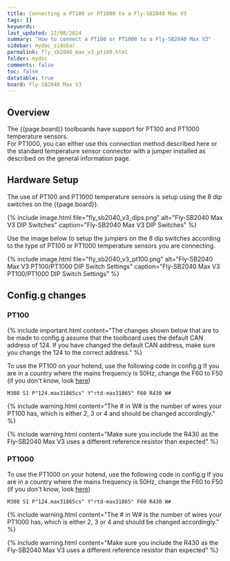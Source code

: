 ```yaml
---
title: Connecting a PT100 or PT1000 to a Fly-SB2040 Max V3
tags: []
keywords: 
last_updated: 12/08/2024
summary: "How to connect a PT100 or PT1000 to a Fly-SB2040 Max V3"
sidebar: mydoc_sidebar
permalink: fly_sb2040_max_v3_pt100.html
folder: mydoc
comments: false
toc: false
datatable: true
board: Fly-SB2040 Max V3
---
```


## Overview

The {{page.board}} toolboards have support for PT100 and PT1000 temperature sensors.  
For PT1000, you can either use this connection method described here or the standard temperature sensor connector with a jumper installed as described on the general information page.  

## Hardware Setup

The use of PT100 and PT1000 temperature sensors is setup using the 8 dip switches on the {{page.board}}.  

{% include image.html file="fly_sb2040_v3_dips.png" alt="Fly-SB2040 Max V3 DIP Switches" caption="Fly-SB2040 Max V3 DIP Switches" %}  

Use the image below to setup the jumpers on the 8 dip switches according to the type of PT100 or PT1000 temperature sensors you are connecting.  

{% include image.html file="fly_sb2040_v3_pt100.png" alt="Fly-SB2040 Max V3 PT100/PT1000 DIP Switch Settings" caption="Fly-SB2040 Max V3 PT100/PT1000 DIP Switch Settings" %}  

## Config.g changes

### PT100

{% include important.html content="The changes shown below that are to be made to config.g assume that the toolboard uses the default CAN address of 124. If you have changed the default CAN address, make sure you change the 124 to the correct address." %}

To use the PT100 on your hotend, use the following code in config.g
If you are in a country where the mains frequency is 50Hz, change the F60 to F50 (if you don't know, look [here](https://www.oaktreeproducts.com/img/product/description/List%20of%20Worldwide%20AC%20Voltages.pdf))

```text
M308 S1 P"124.max31865cs" Y"rtd-max31865" F60 R430 W#
```

{% include warning.html content="The # in W# is the number of wires your PT100 has, which is either 2, 3 or 4 and should be changed accordingly." %}

{% include warning.html content="Make sure you include the R430 as the Fly-SB2040 Max V3 uses a different reference resistor than expected" %}

### PT1000

To use the PT1000 on your hotend, use the following code in config.g
If you are in a country where the mains frequency is 50Hz, change the F60 to F50 (if you don't know, look [here](https://www.oaktreeproducts.com/img/product/description/List%20of%20Worldwide%20AC%20Voltages.pdf))

```text
M308 S1 P"124.max31865cs" Y"rtd-max31865" F60 R430 W#
```

{% include warning.html content="The # in W# is the number of wires your PT1000 has, which is either 2, 3 or 4 and should be changed accordingly." %}

{% include warning.html content="Make sure you include the R430 as the Fly-SB2040 Max V3 uses a different reference resistor than expected" %}
